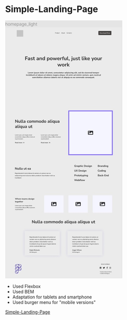 # Simple-Landing-Page 

<img src='preview.jpg'>

- Used Flexbox
- Used BEM
- Adaptation for tablets and smartphone
- Used burger menu for "mobile versions"

[Simple-Landing-Page](https://a-zhukovets.github.io/Simple-Landing-Page/)


